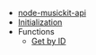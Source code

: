 * [node-musickit-api](/)
* [Initialization](/initialization.md)
* Functions
	* [Get by ID](functions/getFunctions.md)